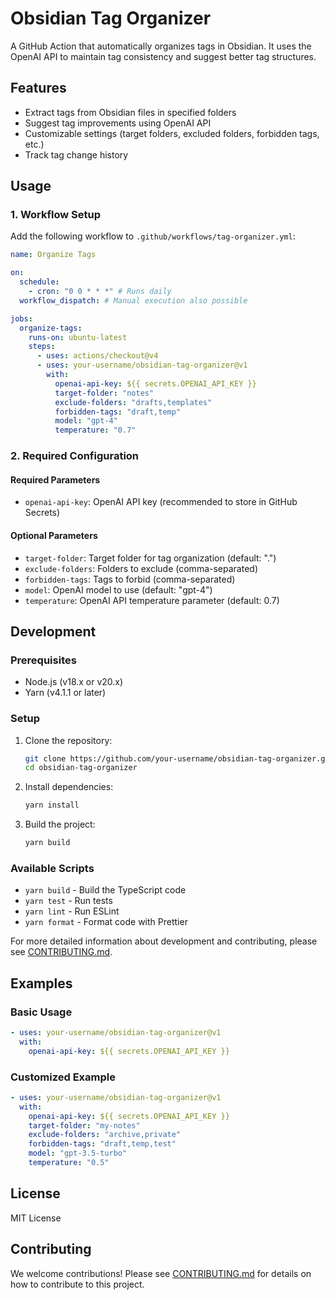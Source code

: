 # Obsidian Tag Organizer

A GitHub Action that automatically organizes tags in Obsidian. It uses the OpenAI API to maintain tag consistency and suggest better tag structures.

## Features

- Extract tags from Obsidian files in specified folders
- Suggest tag improvements using OpenAI API
- Customizable settings (target folders, excluded folders, forbidden tags, etc.)
- Track tag change history

## Usage

### 1. Workflow Setup

Add the following workflow to `.github/workflows/tag-organizer.yml`:

```yaml
name: Organize Tags

on:
  schedule:
    - cron: "0 0 * * *" # Runs daily
  workflow_dispatch: # Manual execution also possible

jobs:
  organize-tags:
    runs-on: ubuntu-latest
    steps:
      - uses: actions/checkout@v4
      - uses: your-username/obsidian-tag-organizer@v1
        with:
          openai-api-key: ${{ secrets.OPENAI_API_KEY }}
          target-folder: "notes"
          exclude-folders: "drafts,templates"
          forbidden-tags: "draft,temp"
          model: "gpt-4"
          temperature: "0.7"
```

### 2. Required Configuration

#### Required Parameters

- `openai-api-key`: OpenAI API key (recommended to store in GitHub Secrets)

#### Optional Parameters

- `target-folder`: Target folder for tag organization (default: ".")
- `exclude-folders`: Folders to exclude (comma-separated)
- `forbidden-tags`: Tags to forbid (comma-separated)
- `model`: OpenAI model to use (default: "gpt-4")
- `temperature`: OpenAI API temperature parameter (default: 0.7)

## Development

### Prerequisites

- Node.js (v18.x or v20.x)
- Yarn (v4.1.1 or later)

### Setup

1. Clone the repository:
   ```bash
   git clone https://github.com/your-username/obsidian-tag-organizer.git
   cd obsidian-tag-organizer
   ```

2. Install dependencies:
   ```bash
   yarn install
   ```

3. Build the project:
   ```bash
   yarn build
   ```

### Available Scripts

- `yarn build` - Build the TypeScript code
- `yarn test` - Run tests
- `yarn lint` - Run ESLint
- `yarn format` - Format code with Prettier

For more detailed information about development and contributing, please see [CONTRIBUTING.md](CONTRIBUTING.md).

## Examples

### Basic Usage

```yaml
- uses: your-username/obsidian-tag-organizer@v1
  with:
    openai-api-key: ${{ secrets.OPENAI_API_KEY }}
```

### Customized Example

```yaml
- uses: your-username/obsidian-tag-organizer@v1
  with:
    openai-api-key: ${{ secrets.OPENAI_API_KEY }}
    target-folder: "my-notes"
    exclude-folders: "archive,private"
    forbidden-tags: "draft,temp,test"
    model: "gpt-3.5-turbo"
    temperature: "0.5"
```

## License

MIT License

## Contributing

We welcome contributions! Please see [CONTRIBUTING.md](CONTRIBUTING.md) for details on how to contribute to this project.
